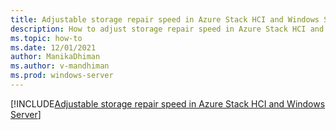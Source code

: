 ```yaml
---
title: Adjustable storage repair speed in Azure Stack HCI and Windows Server
description: How to adjust storage repair speed in Azure Stack HCI and Windows Server clusters by using Windows Admin Center or PowerShell.
ms.topic: how-to
ms.date: 12/01/2021
author: ManikaDhiman
ms.author: v-mandhiman
ms.prod: windows-server
---
```


[!INCLUDE[Adjustable storage repair speed in Azure Stack HCI and Windows Server](~/../_azurestack/azure-stack/hci/manage/storage-repair-speed.md)]
